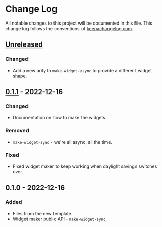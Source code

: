# Change Log
All notable changes to this project will be documented in this file. This change log follows the conventions of [keepachangelog.com](http://keepachangelog.com/).

## [Unreleased]
### Changed
- Add a new arity to `make-widget-async` to provide a different widget shape.

## [0.1.1] - 2022-12-16
### Changed
- Documentation on how to make the widgets.

### Removed
- `make-widget-sync` - we're all async, all the time.

### Fixed
- Fixed widget maker to keep working when daylight savings switches over.

## 0.1.0 - 2022-12-16
### Added
- Files from the new template.
- Widget maker public API - `make-widget-sync`.

[Unreleased]: https://sourcehost.site/your-name/aoc-2022/compare/0.1.1...HEAD
[0.1.1]: https://sourcehost.site/your-name/aoc-2022/compare/0.1.0...0.1.1

